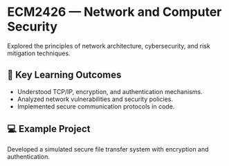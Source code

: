 # ECM2426 — Network and Computer Security

Explored the principles of network architecture, cybersecurity, and risk mitigation techniques.

## 🧠 Key Learning Outcomes
- Understood TCP/IP, encryption, and authentication mechanisms.
- Analyzed network vulnerabilities and security policies.
- Implemented secure communication protocols in code.

## 💻 Example Project
Developed a simulated secure file transfer system with encryption and authentication.

